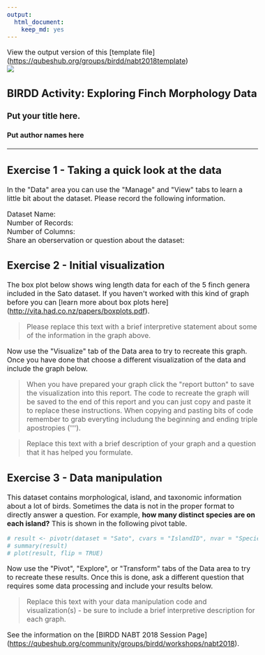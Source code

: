 ```yaml
---
output: 
  html_document: 
    keep_md: yes
---
```




<style type="text/css">
body, td {
   font-size: 16px;
}
.table { width: auto; }
</style>



View the output version of this [template file] (https://qubeshub.org/groups/birdd/nabt2018template)  
![](https://qubeshub.org/groups/birdd/File:birdd.JPG)

## BIRDD Activity: Exploring Finch Morphology Data

### Put your title here. 

#### Put author names here

***

## Exercise 1 - Taking a quick look at the data
In the "Data" area you can use the "Manage" and "View" tabs to learn a little bit about the dataset. Please record the following information.  
  
Dataset Name:  
Number of Records:  
Number of Columns:  
Share an oberservation or question about the dataset:  

## Exercise 2 - Initial visualization
The box plot below shows wing length data for each of the 5 finch genera included in the Sato dataset. If you haven't worked with this kind of graph before you can [learn more about box plots here] (http://vita.had.co.nz/papers/boxplots.pdf).  


> Please replace this text with a brief interpretive statement about some of the information in the graph above.  
  
Now use the "Visualize" tab of the Data area to try to recreate this graph. Once you have done that choose a different visualization of the data and include the graph below.  

> When you have prepared your graph click the "report button" to save the visualization into this report. The code to recreate the graph will be saved to the end of this report and you can just copy and paste it to replace these instructions. When copying and pasting bits of code remember to grab everyting includung the beginning and ending triple apostropies (''').  

> Replace this text with a brief description of your graph and a question that it has helped you formulate.  
  
## Exercise 3 - Data manipulation 
This dataset contains morphological, island, and taxonomic information about a lot of birds. Sometimes the data is not in the proper format to directly answer a question. For example, **how many distinct species are on each island?** This is shown in the following pivot table.


```r
# result <- pivotr(dataset = "Sato", cvars = "IslandID", nvar = "SpeciesL69", fun = "n_distinct", nr = 28)
# summary(result)
# plot(result, flip = TRUE)
```

Now use the "Pivot", "Explore", or "Transform" tabs of the Data area to try to recreate these results. Once this is done, ask a different question that requires some data processing and include your results below.

> Replace this text with your data manipulation code and visualization(s) - be sure to include a brief interpretive description for each graph. 

See the information on the [BIRDD NABT 2018 Session Page] (https://qubeshub.org/community/groups/birdd/workshops/nabt2018). 
